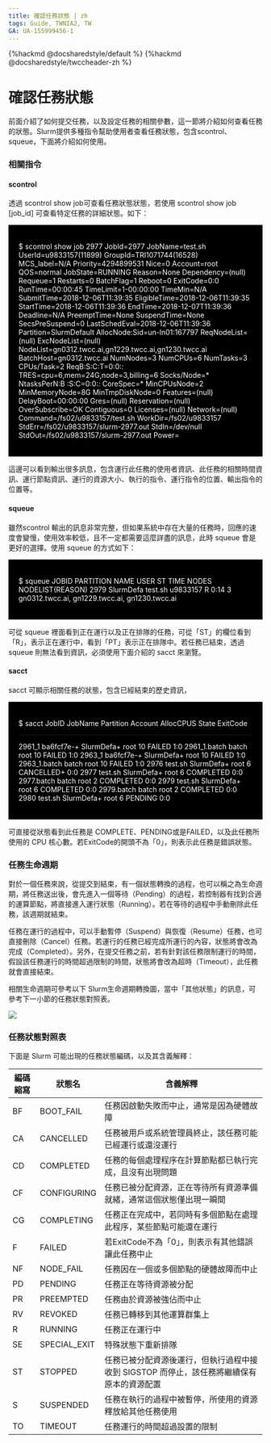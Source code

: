 ```yaml
---
title: 確認任務狀態 | zh
tags: Guide, TWNIA2, TW
GA: UA-155999456-1
---
```


{%hackmd @docsharedstyle/default %}
{%hackmd @docsharedstyle/twccheader-zh %}

# 確認任務狀態

前面介紹了如何提交任務，以及設定任務的相關參數，這一節將介紹如何查看任務的狀態。Slurm提供多種指令幫助使用者查看任務狀態，包含scontrol、squeue，下面將介紹如何使用。

### 相關指令

#### scontrol

透過 scontrol show job可查看任務狀態狀態，若使用 scontrol show job [job_id] 可查看特定任務的詳細狀態。如下：

<div style="background-color:black;color:white;padding:20px;">
    
$ scontrol show job 2977
JobId=2977 JobName=test.sh
   UserId=u9833157(11899) GroupId=TRI1071744(16528) MCS_label=N/A
   Priority=4294899531 Nice=0 Account=root QOS=normal
   JobState=RUNNING Reason=None Dependency=(null)
   Requeue=1 Restarts=0 BatchFlag=1 Reboot=0 ExitCode=0:0
   RunTime=00:00:45 TimeLimit=1-00:00:00 TimeMin=N/A
   SubmitTime=2018-12-06T11:39:35 EligibleTime=2018-12-06T11:39:35
   StartTime=2018-12-06T11:39:36 EndTime=2018-12-07T11:39:36 Deadline=N/A
   PreemptTime=None SuspendTime=None SecsPreSuspend=0
   LastSchedEval=2018-12-06T11:39:36
   Partition=SlurmDefault AllocNode:Sid=un-ln01:167797
   ReqNodeList=(null) ExcNodeList=(null)
   NodeList=gn0312.twcc.ai,gn1229.twcc.ai,gn1230.twcc.ai
   BatchHost=gn0312.twcc.ai
   NumNodes=3 NumCPUs=6 NumTasks=3 CPUs/Task=2 ReqB:S:C:T=0:0:*:*
   TRES=cpu=6,mem=24G,node=3,billing=6
   Socks/Node=* NtasksPerN:B :S:C=0:0:*:* CoreSpec=*
   MinCPUsNode=2 MinMemoryNode=8G MinTmpDiskNode=0
   Features=(null) DelayBoot=00:00:00
   Gres=(null) Reservation=(null)
   OverSubscribe=OK Contiguous=0 Licenses=(null) Network=(null)
   Command=/fs02/u9833157/test.sh
   WorkDir=/fs02/u9833157
   StdErr=/fs02/u9833157/slurm-2977.out
   StdIn=/dev/null
   StdOut=/fs02/u9833157/slurm-2977.out
   Power=

</div>


這邊可以看到輸出很多訊息，包含運行此任務的使用者資訊、此任務的相關時間資訊、運行節點資訊、運行的資源大小、執行的指令、運行指令的位置、輸出指令的位置等。


#### squeue

雖然scontrol 輸出的訊息非常完整，但如果系統中存在大量的任務時，回應的速度會變慢，使用效率較低，且不一定都需要這麼詳盡的訊息，此時 squeue 會是更好的選擇。使用 squeue 的方式如下：

<div style="background-color:black;color:white;padding:20px;">
    
$ squeue
JOBID  PARTITION  NAME   USER      ST  TIME     NODES   NODELIST(REASON)
    2979   SlurmDefa  test.sh   u9833157  R   0:14     3        gn0312.twcc.ai, gn1229.twcc.ai, gn1230.twcc.ai


</div>


可從 squeue 裡面看到正在運行以及正在排隊的任務，可從「ST」的欄位看到「R」，表示正在運行中，看到「PT」表示正在排隊中。若任務已結束，透過 squeue 則無法看到資訊，必須使用下面介紹的 sacct 來瀏覽。


#### sacct

sacct 可顯示相關任務的狀態，包含已經結束的歷史資訊，
<div style="background-color:black;color:white;padding:20px;">
    
$ sacct
JobID       JobName     Partition    Account     AllocCPUS  State     ExitCode 
------------    ----------      ----------      ----------     ----------   ----------    -------- 
2961_1       ba6fcf7e-+  SlurmDefa+    root         10     FAILED      1:0 
2961_1.batch  batch                    root         10     FAILED      1:0 
2963_1       ba6fcf7e-+  SlurmDefa+    root         10     FAILED        1:0 
2963_1.batch  batch                    root         10    FAILED        1:0 
2976         test.sh     SlurmDefa+    root          6     CANCELLED+   0:0 
2977         test.sh     SlurmDefa+    root          6     COMPLETED    0:0 
2977.batch    batch                   root          2     COMPLETED    0:0 
2979         test.sh     SlurmDefa+    root          6     COMPLETED    0:0 
2979.batch    batch                   root          2     COMPLETED    0:0 
2980         test.sh     SlurmDefa+    root          6     PENDING      0:0


</div>

可直接從狀態看到此任務是 COMPLETE、PENDING或是FAILED，以及此任務所使用的 CPU 核心數。若ExitCode的開頭不為「0」，則表示此任務是錯誤狀態。


### 任務生命週期

對於一個任務來說，從提交到結束，有一個狀態轉換的過程，也可以稱之為生命週期，將任務送出後，會先進入一個等待（Pending）的過程，若控制器有找到合適的運算節點，將直接進入運行狀態（Running）。若在等待的過程中手動刪除此任務，該週期就結束。

任務在運行的過程中，可以手動暫停（Suspend）與恢復（Resume）任務，也可直接刪除（Cancel）任務。若運行的任務已經完成所運行的內容，狀態將會改為完成（Completed）。另外，在提交任務之前，若有針對該任務限制運行的時間，假設該任務運行的時間超過限制的時間，狀態將會改為超時（Timeout），此任務就會直接結束。

相關生命週期可參考以下 Slurm生命週期轉換圖，當中「其他狀態」的訊息，可參考下一小節的任務狀態對照表。

![](https://cos.twcc.ai/SYS-MANUAL/uploads/upload_94d008d03efb7758316fd4c619ee8dbe.png)



### 任務狀態對照表

下面是 Slurm 可能出現的任務狀態編碼，以及其含義解釋：



| 編碼縮寫 | 狀態名 | 含義解釋 |
| -------- | -------- | -------- |
| BF     | BOOT_FAIL     | 任務因啟動失敗而中止，通常是因為硬體故障     |
| CA     | CANCELLED     | 任務被用戶或系統管理員終止，該任務可能已經運行或還沒運行    |
| CD     | COMPLETED     | 任務的每個處理程序在計算節點都已執行完成，且沒有出現問題     |
| CF     | CONFIGURING     | 任務已被分配資源，正在等待所有資源準備就緒，通常這個狀態僅出現一瞬間    |
| CG     | COMPLETING    | 任務正在完成中，若同時有多個節點在處理此程序，某些節點可能還在運行     |
| F     | FAILED    | 若ExitCode不為「0」，則表示有其他錯誤讓此任務中止     |
| NF     | NODE_FAIL     | 任務因在一個或多個節點的硬體故障而中止     |
| PD     | PENDING     | 任務正在等待資源被分配     |
| PR     | PREEMPTED     | 任務由於資源被強佔而中止     |
| RV     | REVOKED     | 任務已轉移到其他運算群集上     |
| R     | RUNNING     | 任務正在運行中     |
| SE     | SPECIAL_EXIT     | 特殊狀態下重新排隊     |
| ST     | STOPPED     | 任務已被分配資源後運行，但執行過程中接收到 SIGSTOP 而停止，該任務將繼續保有原本的資源配置     |
| S     | SUSPENDED     | 任務在執行的過程中被暫停，所使用的資源釋放給其他任務使用     |
| TO     | TIMEOUT     | 任務運行的時間超過設置的限制     |